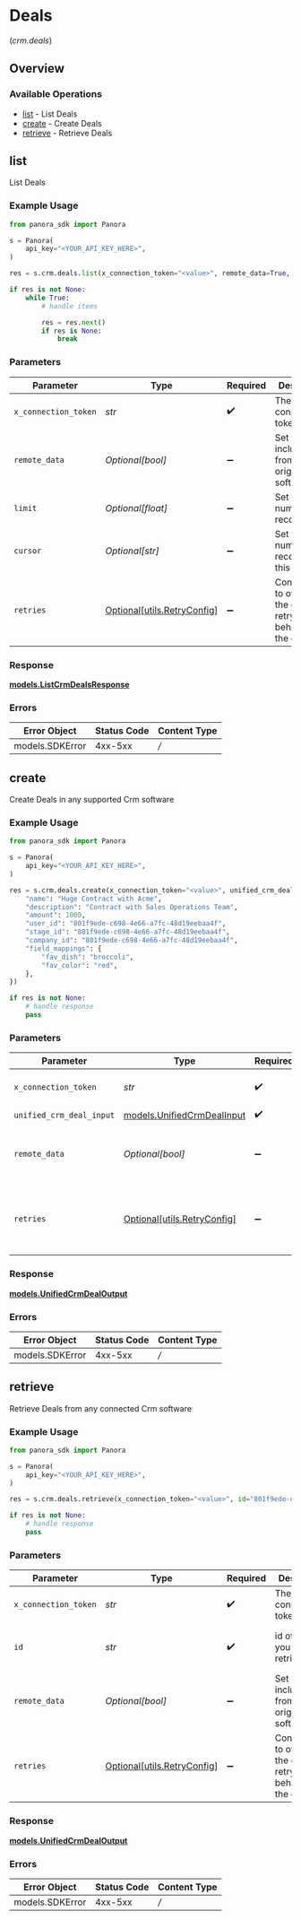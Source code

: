 # Deals
(*crm.deals*)

## Overview

### Available Operations

* [list](#list) - List Deals
* [create](#create) - Create Deals
* [retrieve](#retrieve) - Retrieve Deals

## list

List Deals

### Example Usage

```python
from panora_sdk import Panora

s = Panora(
    api_key="<YOUR_API_KEY_HERE>",
)

res = s.crm.deals.list(x_connection_token="<value>", remote_data=True, limit=10, cursor="1b8b05bb-5273-4012-b520-8657b0b90874")

if res is not None:
    while True:
        # handle items

        res = res.next()
        if res is None:
            break

```

### Parameters

| Parameter                                                           | Type                                                                | Required                                                            | Description                                                         | Example                                                             |
| ------------------------------------------------------------------- | ------------------------------------------------------------------- | ------------------------------------------------------------------- | ------------------------------------------------------------------- | ------------------------------------------------------------------- |
| `x_connection_token`                                                | *str*                                                               | :heavy_check_mark:                                                  | The connection token                                                |                                                                     |
| `remote_data`                                                       | *Optional[bool]*                                                    | :heavy_minus_sign:                                                  | Set to true to include data from the original software.             | true                                                                |
| `limit`                                                             | *Optional[float]*                                                   | :heavy_minus_sign:                                                  | Set to get the number of records.                                   | 10                                                                  |
| `cursor`                                                            | *Optional[str]*                                                     | :heavy_minus_sign:                                                  | Set to get the number of records after this cursor.                 | 1b8b05bb-5273-4012-b520-8657b0b90874                                |
| `retries`                                                           | [Optional[utils.RetryConfig]](../../models/utils/retryconfig.md)    | :heavy_minus_sign:                                                  | Configuration to override the default retry behavior of the client. |                                                                     |

### Response

**[models.ListCrmDealsResponse](../../models/listcrmdealsresponse.md)**

### Errors

| Error Object    | Status Code     | Content Type    |
| --------------- | --------------- | --------------- |
| models.SDKError | 4xx-5xx         | */*             |


## create

Create Deals in any supported Crm software

### Example Usage

```python
from panora_sdk import Panora

s = Panora(
    api_key="<YOUR_API_KEY_HERE>",
)

res = s.crm.deals.create(x_connection_token="<value>", unified_crm_deal_input={
    "name": "Huge Contract with Acme",
    "description": "Contract with Sales Operations Team",
    "amount": 1000,
    "user_id": "801f9ede-c698-4e66-a7fc-48d19eebaa4f",
    "stage_id": "801f9ede-c698-4e66-a7fc-48d19eebaa4f",
    "company_id": "801f9ede-c698-4e66-a7fc-48d19eebaa4f",
    "field_mappings": {
        "fav_dish": "broccoli",
        "fav_color": "red",
    },
})

if res is not None:
    # handle response
    pass

```

### Parameters

| Parameter                                                           | Type                                                                | Required                                                            | Description                                                         |
| ------------------------------------------------------------------- | ------------------------------------------------------------------- | ------------------------------------------------------------------- | ------------------------------------------------------------------- |
| `x_connection_token`                                                | *str*                                                               | :heavy_check_mark:                                                  | The connection token                                                |
| `unified_crm_deal_input`                                            | [models.UnifiedCrmDealInput](../../models/unifiedcrmdealinput.md)   | :heavy_check_mark:                                                  | N/A                                                                 |
| `remote_data`                                                       | *Optional[bool]*                                                    | :heavy_minus_sign:                                                  | Set to true to include data from the original Crm software.         |
| `retries`                                                           | [Optional[utils.RetryConfig]](../../models/utils/retryconfig.md)    | :heavy_minus_sign:                                                  | Configuration to override the default retry behavior of the client. |

### Response

**[models.UnifiedCrmDealOutput](../../models/unifiedcrmdealoutput.md)**

### Errors

| Error Object    | Status Code     | Content Type    |
| --------------- | --------------- | --------------- |
| models.SDKError | 4xx-5xx         | */*             |


## retrieve

Retrieve Deals from any connected Crm software

### Example Usage

```python
from panora_sdk import Panora

s = Panora(
    api_key="<YOUR_API_KEY_HERE>",
)

res = s.crm.deals.retrieve(x_connection_token="<value>", id="801f9ede-c698-4e66-a7fc-48d19eebaa4f", remote_data=False)

if res is not None:
    # handle response
    pass

```

### Parameters

| Parameter                                                           | Type                                                                | Required                                                            | Description                                                         | Example                                                             |
| ------------------------------------------------------------------- | ------------------------------------------------------------------- | ------------------------------------------------------------------- | ------------------------------------------------------------------- | ------------------------------------------------------------------- |
| `x_connection_token`                                                | *str*                                                               | :heavy_check_mark:                                                  | The connection token                                                |                                                                     |
| `id`                                                                | *str*                                                               | :heavy_check_mark:                                                  | id of the deal you want to retrieve.                                | 801f9ede-c698-4e66-a7fc-48d19eebaa4f                                |
| `remote_data`                                                       | *Optional[bool]*                                                    | :heavy_minus_sign:                                                  | Set to true to include data from the original Crm software.         | false                                                               |
| `retries`                                                           | [Optional[utils.RetryConfig]](../../models/utils/retryconfig.md)    | :heavy_minus_sign:                                                  | Configuration to override the default retry behavior of the client. |                                                                     |

### Response

**[models.UnifiedCrmDealOutput](../../models/unifiedcrmdealoutput.md)**

### Errors

| Error Object    | Status Code     | Content Type    |
| --------------- | --------------- | --------------- |
| models.SDKError | 4xx-5xx         | */*             |
